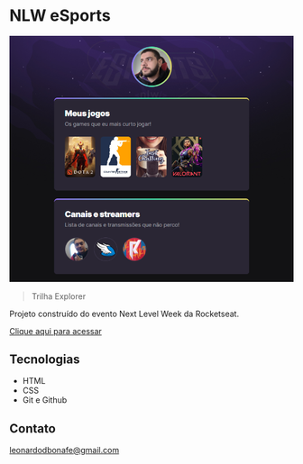 # NLW eSports 

![preview](./.github/preview.png)

>Trilha Explorer

Projeto construído do evento Next Level Week da Rocketseat.

[Clique aqui para acessar](https://leonardoduartebonafe.github.io/web-project-next-level-week/)

## Tecnologias

- HTML
- CSS
- Git e Github

## Contato

leonardodbonafe@gmail.com